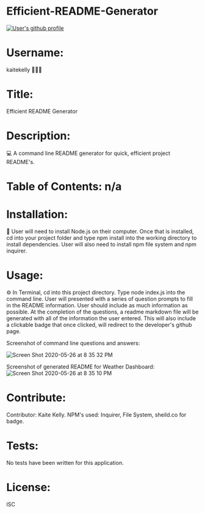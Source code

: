 # Efficient-README-Generator

<a href="https://github.com/kaitekelly"><img src="https://img.shields.io/badge/Github%20page-kaitekelly-1abc9c.svg" alt="User's github profile"></a>

# Username: 
kaitekelly 👩🏻‍💻

# Title:
Efficient README Generator

# Description:
💻  A command line README generator for quick, efficient project README's.

# Table of Contents: n/a


# Installation: 
💾 User will need to install Node.js on their computer. Once that is installed, cd into your project folder and type npm install into the working directory to install dependencies. User will also need to install npm file system and npm inquirer. 

# Usage: 
⚙️ In Terminal, cd into this project directory. Type node index.js into the command line. User will presented with a series of question prompts to fill in the README information. User should include as much information as possible. At the completion of the questions, a readme markdown file will be generated with all of the information the user entered. This will also include a clickable badge that once clicked, will redirect to the developer's github page. 

Screenshot of command line questions and answers:

![Screen Shot 2020-05-26 at 8 35 32 PM](https://user-images.githubusercontent.com/61023907/82975398-2cdd5b00-9f91-11ea-9f83-7f5f49a72df5.png)

Screenshot of generated README for Weather Dashboard:
![Screen Shot 2020-05-26 at 8 35 10 PM](https://user-images.githubusercontent.com/61023907/82975503-8180d600-9f91-11ea-97ca-7ac604a05455.png)

# Contribute: 
Contributor: Kaite Kelly. NPM's used: Inquirer, File System, sheild.co for badge.

# Tests: 
No tests have been written for this application.

# License: 
ISC


